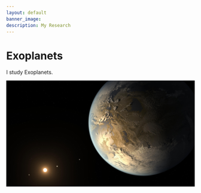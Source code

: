 ```yaml
---
layout: default
banner_image:
description: My Research
---
```

# Exoplanets

I study Exoplanets.

![Branching](banner.jpg)
